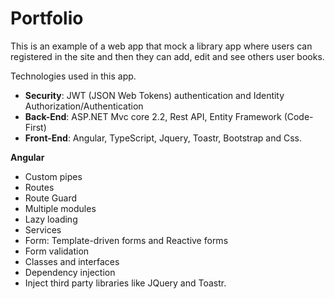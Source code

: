# Portfolio

This is an example of a web app that mock a library app where users can registered in the site and then they can add, edit and see others user books.

Technologies used in this app.

- **Security**: JWT (JSON Web Tokens) authentication and Identity Authorization/Authentication 
- **Back-End**: ASP.NET Mvc core 2.2, Rest API, Entity Framework (Code-First)
- **Front-End**: Angular, TypeScript, Jquery, Toastr, Bootstrap and Css.

**Angular**
- Custom pipes
- Routes
- Route Guard
- Multiple modules
- Lazy loading
- Services
- Form: Template-driven forms and Reactive forms
- Form validation
- Classes and interfaces
- Dependency injection
- Inject third party libraries like JQuery and Toastr.
